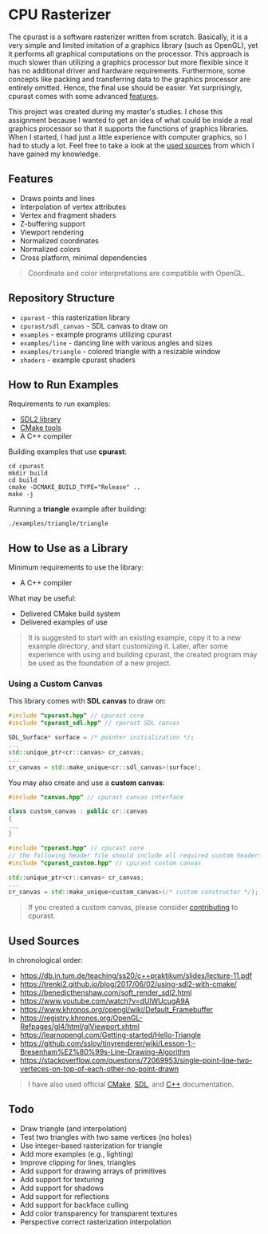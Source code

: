 # CPU Rasterizer

The cpurast is a software rasterizer written from scratch. Basically, it is a very simple and limited imitation of a graphics library (such as OpenGL), yet it performs all graphical computations on the processor. This approach is much slower than utilizing a graphics processor but more flexible since it has no additional driver and hardware requirements. Furthermore, some concepts like packing and transferring data to the graphics processor are entirely omitted. Hence, the final use should be easier. Yet surprisingly, cpurast comes with some advanced [features](#features).

This project was created during my master's studies. I chose this assignment because I wanted to get an idea of what could be inside a real graphics processor so that it supports the functions of graphics libraries. When I started, I had just a little experience with computer graphics, so I had to study a lot. Feel free to take a look at the [used sources](#used-sources) from which I have gained my knowledge.

## Features

* Draws points and lines
* Interpolation of vertex attributes
* Vertex and fragment shaders
* Z-buffering support
* Viewport rendering
* Normalized coordinates
* Normalized colors
* Cross platform, minimal dependencies

> Coordinate and color interpretations are compatible with OpenGL.

## Repository Structure

* `cpurast` - this rasterization library
* `cpurast/sdl_canvas` - SDL canvas to draw on
* `examples` - example programs utilizing cpurast
* `examples/line` - dancing line with various angles and sizes
* `examples/triangle` - colored triangle with a resizable window
* `shaders` - example cpurast shaders

## How to Run Examples

Requirements to run examples:

* [SDL2 library](https://www.libsdl.org/)
* [CMake tools](https://cmake.org/)
* A C++ compiler

Building examples that use **cpurast**:

```
cd cpurast
mkdir build
cd build
cmake -DCMAKE_BUILD_TYPE="Release" ..
make -j
```

Running a **triangle** example after building:

```
./examples/triangle/triangle
```

## How to Use as a Library

Minimum requirements to use the library:

* A C++ compiler

What may be useful:

* Delivered CMake build system
* Delivered examples of use

> It is suggested to start with an existing example, copy it to a new example directory, and start customizing it. Later, after some experience with using and building cpurast, the created program may be used as the foundation of a new project.

### Using a Custom Canvas

This library comes with **SDL canvas** to draw on:

```cpp
#include "cpurast.hpp" // cpurast core
#include "cpurast_sdl.hpp" // cpurast SDL canvas

SDL_Surface* surface = /* pointer initialization */;
...
std::unique_ptr<cr::canvas> cr_canvas;
...
cr_canvas = std::make_unique<cr::sdl_canvas>(surface);
```

You may also create and use a **custom canvas**:

```cpp
#include "canvas.hpp" // cpurast canvas interface

class custom_canvas : public cr::canvas
{
...
}
```

```cpp
#include "cpurast.hpp" // cpurast core
// the following header file should include all required custom headers
#include "cpurast_custom.hpp" // cpurast custom canvas

std::unique_ptr<cr::canvas> cr_canvas;
...
cr_canvas = std::make_unique<custom_canvas>(/* custom constructor */);
```

> If you created a custom canvas, please consider [contributing](https://github.com/dominiksalvet/cpurast/issues/new) to cpurast.

## Used Sources

In chronological order:

* https://db.in.tum.de/teaching/ss20/c++praktikum/slides/lecture-11.pdf
* https://trenki2.github.io/blog/2017/06/02/using-sdl2-with-cmake/
* https://benedicthenshaw.com/soft_render_sdl2.html
* https://www.youtube.com/watch?v=dUlWUcugA9A
* https://www.khronos.org/opengl/wiki/Default_Framebuffer
* https://registry.khronos.org/OpenGL-Refpages/gl4/html/glViewport.xhtml
* https://learnopengl.com/Getting-started/Hello-Triangle
* https://github.com/ssloy/tinyrenderer/wiki/Lesson-1:-Bresenham%E2%80%99s-Line-Drawing-Algorithm
* https://stackoverflow.com/questions/72069953/single-point-line-two-verteces-on-top-of-each-other-no-point-drawn

> I have also used official [CMake](https://cmake.org/cmake/help/latest/), [SDL](https://wiki.libsdl.org/wiki/index), and [C++](https://en.cppreference.com/w/) documentation.

## Todo

* Draw triangle (and interpolation)
* Test two triangles with two same vertices (no holes)
* Use integer-based rasterization for triangle
* Add more examples (e.g., lighting)
* Improve clipping for lines, triangles
* Add support for drawing arrays of primitives
* Add support for texturing
* Add support for shadows
* Add support for reflections
* Add support for backface culling
* Add color transparency for transparent textures
* Perspective correct rasterization interpolation
